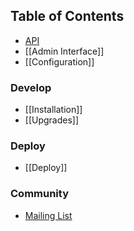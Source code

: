 ## Table of Contents
* [API](http://chicagoboss.org/embedded/chicagoboss/api.html)
* [[Admin Interface]]
* [[Configuration]]

### Develop
* [[Installation]]
* [[Upgrades]]

### Deploy
* [[Deploy]]

### Community
* [Mailing List](http://groups.google.com/group/chicagoboss)